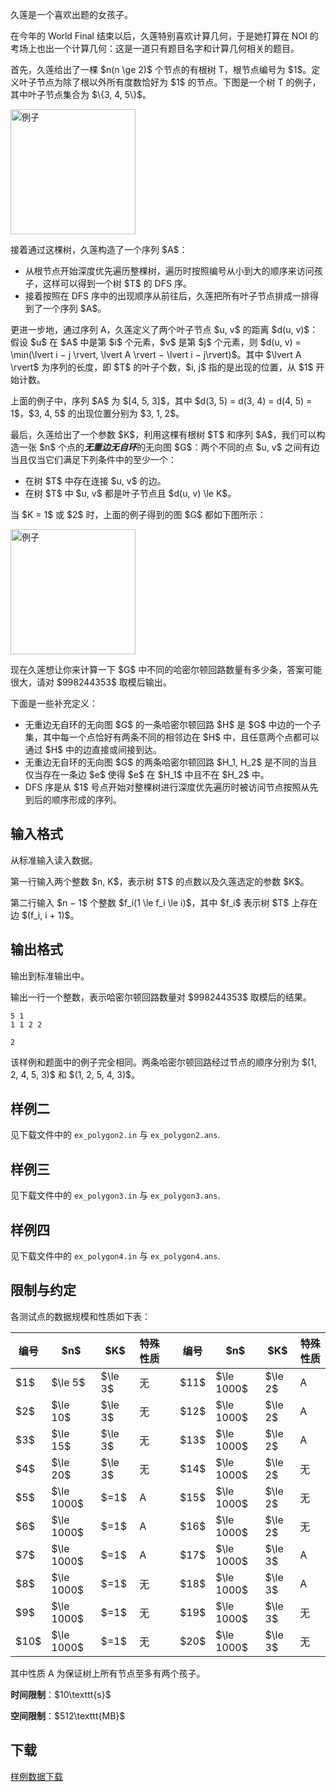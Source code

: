 <p>久莲是一个喜欢出题的女孩子。</p>
<p>在今年的 World Final 结束以后，久莲特别喜欢计算几何，于是她打算在 NOI 的考场上也出一个计算几何：这是一道只有题目名字和计算几何相关的题目。</p>
<p>首先，久莲给出了一棵 $n(n \ge 2)$ 个节点的有根树 T，根节点编号为 $1$。定义叶子节点为除了根以外所有度数恰好为 $1$ 的节点。下图是一个树 T 的例子，其中叶子节点集合为 $\{3, 4, 5\}$。</p>
<p><img class="img-responsive center-block" src="//img.uoj.ac/problem/398/398a.png" style="width:200px;" alt="例子"></p>
<p>接着通过这棵树，久莲构造了一个序列 $A$：</p>
<ul><li>从根节点开始深度优先遍历整棵树，遍历时按照编号从小到大的顺序来访问孩子，这样可以得到一个树 $T$ 的 DFS 序。</li>
<li>接着按照在 DFS 序中的出现顺序从前往后，久莲把所有叶子节点排成一排得到了一个序列 $A$。</li>
</ul><p>更进一步地，通过序列 A，久莲定义了两个叶子节点 $u, v$ 的距离 $d(u, v)$：假设 $u$ 在 $A$ 中是第 $i$ 个元素，$v$ 是第 $j$ 个元素，则 $d(u, v) = \min(\lvert i − j \rvert, \lvert A \rvert − \lvert i − j\rvert)$。其中 $\lvert A \rvert$ 为序列的长度，即 $T$ 的叶子个数，$i, j$ 指的是出现的位置，从 $1$ 开始计数。</p>
<p>上面的例子中，序列 $A$ 为 $[4, 5, 3]$，其中 $d(3, 5) = d(3, 4) = d(4, 5) = 1$，$3, 4, 5$ 的出现位置分别为 $3, 1, 2$。</p>
<p>最后，久莲给出了一个参数 $K$，利用这棵有根树 $T$ 和序列 $A$，我们可以构造一张 $n$ 个点的<strong><em>无重边无自环</em></strong>的无向图 $G$：两个不同的点 $u, v$ 之间有边当且仅当它们满足下列条件中的至少一个：</p>
<ul><li>在树 $T$ 中存在连接 $u, v$ 的边。</li>
<li>在树 $T$ 中 $u, v$ 都是叶子节点且 $d(u, v) \le K$。</li>
</ul><p>当 $K = 1$ 或 $2$ 时，上面的例子得到的图 $G$ 都如下图所示：</p>
<p><img class="img-responsive center-block" src="//img.uoj.ac/problem/398/398b.png" style="width:200px;" alt="例子"></p>
<p>现在久莲想让你来计算一下 $G$ 中不同的哈密尔顿回路数量有多少条，答案可能很大，请对 $998244353$ 取模后输出。</p>
<p>下面是一些补充定义：</p>
<ul><li>无重边无自环的无向图 $G$ 的一条哈密尔顿回路 $H$ 是 $G$ 中边的一个子集，其中每一个点恰好有两条不同的相邻边在 $H$ 中，且任意两个点都可以通过 $H$ 中的边直接或间接到达。</li>
<li>无重边无自环的无向图 $G$ 的两条哈密尔顿回路 $H_1, H_2$ 是不同的当且仅当存在一条边 $e$ 使得 $e$ 在 $H_1$ 中且不在 $H_2$ 中。</li>
<li>DFS 序是从 $1$ 号点开始对整棵树进行深度优先遍历时被访问节点按照从先到后的顺序形成的序列。</li>
</ul><h2>输入格式</h2>
<p>从标准输入读入数据。</p>
<p>第一行输入两个整数 $n, K$，表示树 $T$ 的点数以及久莲选定的参数 $K$。</p>
<p>第二行输入 $n − 1$ 个整数 $f_i(1 \le f_i \le i)$，其中 $f_i$ 表示树 $T$ 上存在边 $(f_i, i + 1)$。</p>
<h2>输出格式</h2>
<p>输出到标准输出中。</p>
<p>输出一行一个整数，表示哈密尔顿回路数量对 $998244353$ 取模后的结果。</p>


<pre><code class="language-input1">5 1
1 1 2 2
</code></pre>


<pre><code class="language-output1">2
</code></pre>


<p>该样例和题面中的例子完全相同。两条哈密尔顿回路经过节点的顺序分别为 $(1, 2, 4, 5, 3)$ 和 $(1, 2, 5, 4, 3)$。</p>
<h2>样例二</h2>
<p>见下载文件中的 <code>ex_polygon2.in</code> 与 <code>ex_polygon2.ans</code>.</p>
<h2>样例三</h2>
<p>见下载文件中的 <code>ex_polygon3.in</code> 与 <code>ex_polygon3.ans</code>.</p>
<h2>样例四</h2>
<p>见下载文件中的 <code>ex_polygon4.in</code> 与 <code>ex_polygon4.ans</code>.</p>
<h2>限制与约定</h2>
<p>各测试点的数据规模和性质如下表：</p>
<table class="table table-bordered table-text-center table-vertical-middle"><thead><tr><th>编号</th><th>$n$</th><th>$K$</th><th>特殊性质</th><th> </th><th>编号</th><th>$n$</th><th>$K$</th><th>特殊性质</th></tr></thead><tbody><tr><td>$1$</td><td>$\le 5$</td><td>$\le 3$</td><td>无</td><td></td><td>$11$</td><td>$\le 1000$</td><td>$\le 2$</td><td>A</td></tr><tr><td>$2$</td><td>$\le 10$</td><td>$\le 3$</td><td>无</td><td></td><td>$12$</td><td>$\le 1000$</td><td>$\le 2$</td><td>A</td></tr><tr><td>$3$</td><td>$\le 15$</td><td>$\le 3$</td><td>无</td><td></td><td>$13$</td><td>$\le 1000$</td><td>$\le 2$</td><td>A</td></tr><tr><td>$4$</td><td>$\le 20$</td><td>$\le 3$</td><td>无</td><td></td><td>$14$</td><td>$\le 1000$</td><td>$\le 2$</td><td>无</td></tr><tr><td>$5$</td><td>$\le 1000$</td><td>$=1$</td><td>A</td><td></td><td>$15$</td><td>$\le 1000$</td><td>$\le 2$</td><td>无</td></tr><tr><td>$6$</td><td>$\le 1000$</td><td>$=1$</td><td>A</td><td></td><td>$16$</td><td>$\le 1000$</td><td>$\le 2$</td><td>无</td></tr><tr><td>$7$</td><td>$\le 1000$</td><td>$=1$</td><td>A</td><td></td><td>$17$</td><td>$\le 1000$</td><td>$\le 3$</td><td>A</td></tr><tr><td>$8$</td><td>$\le 1000$</td><td>$=1$</td><td>无</td><td></td><td>$18$</td><td>$\le 1000$</td><td>$\le 3$</td><td>A</td></tr><tr><td>$9$</td><td>$\le 1000$</td><td>$=1$</td><td>无</td><td></td><td>$19$</td><td>$\le 1000$</td><td>$\le 3$</td><td>无</td></tr><tr><td>$10$</td><td>$\le 1000$</td><td>$=1$</td><td>无</td><td></td><td>$20$</td><td>$\le 1000$</td><td>$\le 3$</td><td>无</td></tr></tbody></table><p>其中性质 A 为保证树上所有节点至多有两个孩子。</p>
<p><strong>时间限制</strong>：$10\texttt{s}$</p>
<p><strong>空间限制</strong>：$512\texttt{MB}$</p>
<h2>下载</h2>
<p><a href="./385/file/attachment.zip">样例数据下载</a></p>
